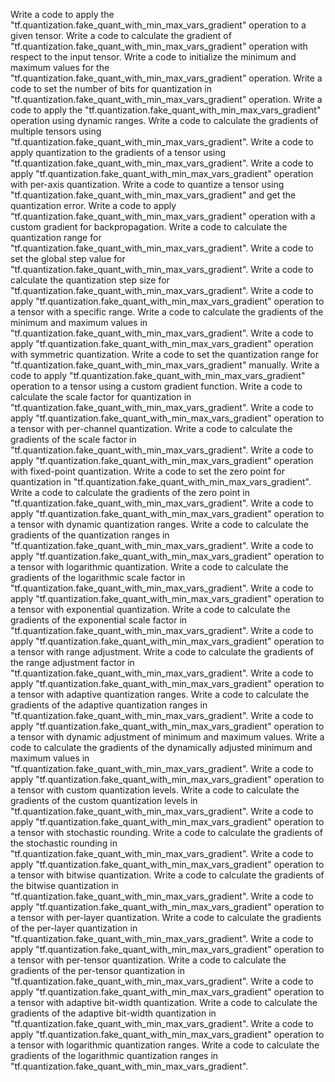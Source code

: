 Write a code to apply the "tf.quantization.fake_quant_with_min_max_vars_gradient" operation to a given tensor.
Write a code to calculate the gradient of "tf.quantization.fake_quant_with_min_max_vars_gradient" operation with respect to the input tensor.
Write a code to initialize the minimum and maximum values for the "tf.quantization.fake_quant_with_min_max_vars_gradient" operation.
Write a code to set the number of bits for quantization in "tf.quantization.fake_quant_with_min_max_vars_gradient" operation.
Write a code to apply the "tf.quantization.fake_quant_with_min_max_vars_gradient" operation using dynamic ranges.
Write a code to calculate the gradients of multiple tensors using "tf.quantization.fake_quant_with_min_max_vars_gradient".
Write a code to apply quantization to the gradients of a tensor using "tf.quantization.fake_quant_with_min_max_vars_gradient".
Write a code to apply "tf.quantization.fake_quant_with_min_max_vars_gradient" operation with per-axis quantization.
Write a code to quantize a tensor using "tf.quantization.fake_quant_with_min_max_vars_gradient" and get the quantization error.
Write a code to apply "tf.quantization.fake_quant_with_min_max_vars_gradient" operation with a custom gradient for backpropagation.
Write a code to calculate the quantization range for "tf.quantization.fake_quant_with_min_max_vars_gradient".
Write a code to set the global step value for "tf.quantization.fake_quant_with_min_max_vars_gradient".
Write a code to calculate the quantization step size for "tf.quantization.fake_quant_with_min_max_vars_gradient".
Write a code to apply "tf.quantization.fake_quant_with_min_max_vars_gradient" operation to a tensor with a specific range.
Write a code to calculate the gradients of the minimum and maximum values in "tf.quantization.fake_quant_with_min_max_vars_gradient".
Write a code to apply "tf.quantization.fake_quant_with_min_max_vars_gradient" operation with symmetric quantization.
Write a code to set the quantization range for "tf.quantization.fake_quant_with_min_max_vars_gradient" manually.
Write a code to apply "tf.quantization.fake_quant_with_min_max_vars_gradient" operation to a tensor using a custom gradient function.
Write a code to calculate the scale factor for quantization in "tf.quantization.fake_quant_with_min_max_vars_gradient".
Write a code to apply "tf.quantization.fake_quant_with_min_max_vars_gradient" operation to a tensor with per-channel quantization.
Write a code to calculate the gradients of the scale factor in "tf.quantization.fake_quant_with_min_max_vars_gradient".
Write a code to apply "tf.quantization.fake_quant_with_min_max_vars_gradient" operation with fixed-point quantization.
Write a code to set the zero point for quantization in "tf.quantization.fake_quant_with_min_max_vars_gradient".
Write a code to calculate the gradients of the zero point in "tf.quantization.fake_quant_with_min_max_vars_gradient".
Write a code to apply "tf.quantization.fake_quant_with_min_max_vars_gradient" operation to a tensor with dynamic quantization ranges.
Write a code to calculate the gradients of the quantization ranges in "tf.quantization.fake_quant_with_min_max_vars_gradient".
Write a code to apply "tf.quantization.fake_quant_with_min_max_vars_gradient" operation to a tensor with logarithmic quantization.
Write a code to calculate the gradients of the logarithmic scale factor in "tf.quantization.fake_quant_with_min_max_vars_gradient".
Write a code to apply "tf.quantization.fake_quant_with_min_max_vars_gradient" operation to a tensor with exponential quantization.
Write a code to calculate the gradients of the exponential scale factor in "tf.quantization.fake_quant_with_min_max_vars_gradient".
Write a code to apply "tf.quantization.fake_quant_with_min_max_vars_gradient" operation to a tensor with range adjustment.
Write a code to calculate the gradients of the range adjustment factor in "tf.quantization.fake_quant_with_min_max_vars_gradient".
Write a code to apply "tf.quantization.fake_quant_with_min_max_vars_gradient" operation to a tensor with adaptive quantization ranges.
Write a code to calculate the gradients of the adaptive quantization ranges in "tf.quantization.fake_quant_with_min_max_vars_gradient".
Write a code to apply "tf.quantization.fake_quant_with_min_max_vars_gradient" operation to a tensor with dynamic adjustment of minimum and maximum values.
Write a code to calculate the gradients of the dynamically adjusted minimum and maximum values in "tf.quantization.fake_quant_with_min_max_vars_gradient".
Write a code to apply "tf.quantization.fake_quant_with_min_max_vars_gradient" operation to a tensor with custom quantization levels.
Write a code to calculate the gradients of the custom quantization levels in "tf.quantization.fake_quant_with_min_max_vars_gradient".
Write a code to apply "tf.quantization.fake_quant_with_min_max_vars_gradient" operation to a tensor with stochastic rounding.
Write a code to calculate the gradients of the stochastic rounding in "tf.quantization.fake_quant_with_min_max_vars_gradient".
Write a code to apply "tf.quantization.fake_quant_with_min_max_vars_gradient" operation to a tensor with bitwise quantization.
Write a code to calculate the gradients of the bitwise quantization in "tf.quantization.fake_quant_with_min_max_vars_gradient".
Write a code to apply "tf.quantization.fake_quant_with_min_max_vars_gradient" operation to a tensor with per-layer quantization.
Write a code to calculate the gradients of the per-layer quantization in "tf.quantization.fake_quant_with_min_max_vars_gradient".
Write a code to apply "tf.quantization.fake_quant_with_min_max_vars_gradient" operation to a tensor with per-tensor quantization.
Write a code to calculate the gradients of the per-tensor quantization in "tf.quantization.fake_quant_with_min_max_vars_gradient".
Write a code to apply "tf.quantization.fake_quant_with_min_max_vars_gradient" operation to a tensor with adaptive bit-width quantization.
Write a code to calculate the gradients of the adaptive bit-width quantization in "tf.quantization.fake_quant_with_min_max_vars_gradient".
Write a code to apply "tf.quantization.fake_quant_with_min_max_vars_gradient" operation to a tensor with logarithmic quantization ranges.
Write a code to calculate the gradients of the logarithmic quantization ranges in "tf.quantization.fake_quant_with_min_max_vars_gradient".